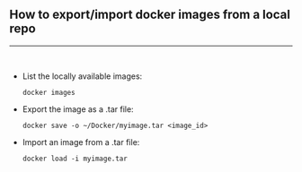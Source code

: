 ## How to export/import docker images from a local repo
___
</br>

- List the locally available images:  

  ```
  docker images
  ```

- Export the image as a .tar file: 

  ```
  docker save -o ~/Docker/myimage.tar <image_id>
  ```

- Import an image from a .tar file:

  ```
  docker load -i myimage.tar  
  ```  